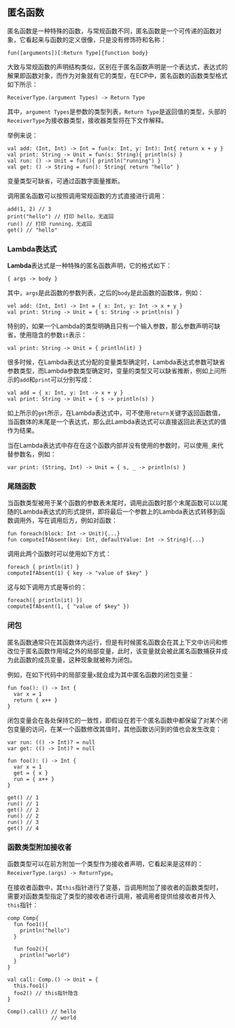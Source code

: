 ## 匿名函数

匿名函数是一种特殊的函数，与常规函数不同，匿名函数是一个可传递的函数对象，它看起来与函数的定义很像，只是没有修饰符和名称：

```ecs
fun([arguments])[:Return Type]{function body}
```

大致与常规函数的声明结构类似，区别在于匿名函数声明是一个表达式，表达式的解果即函数对象，而作为对象就有它的类型，在ECP中，匿名函数的函数类型格式如下所示：

```ecs
ReceiverType.(argument Types) -> Return Type
```

其中，`argument Types`是参数的类型列表，`Return Type`是返回值的类型，头部的`ReceiverType`为接收器类型，接收器类型将在下文作解释。

举例来说：

```ecs
val add: (Int, Int) -> Int = fun(x: Int, y: Int): Int{ return x + y }
val print: String -> Unit = fun(s: String){ println(s) }
val run: () -> Unit = fun(){ println("running") }
val get: () -> String = fun(): String{ return "hello" }
```

变量类型可缺省，可通过函数字面量推断。

调用匿名函数可以按照调用常规函数的方式直接进行调用：

```ecs
add(1, 2) // 3
print("hello") // 打印 hello，无返回
run() // 打印 running，无返回
get() // "hello"
```

### Lambda表达式

**Lambda**表达式是一种特殊的匿名函数声明，它的格式如下：

```ecs
{ args -> body }
```

其中，`args`是此函数的参数列表，之后的`body`是此函数的函数体，例如：

```ecs
vel add: (Int, Int) -> Int = { x: Int, y: Int -> x + y }
val print: String -> Unit = { s: String -> println(s) }
```

特别的，如果一个Lambda的类型明确且只有一个输入参数，那么参数声明可缺省，使用隐含的参数`it`表示：

```ecs
val print: String -> Unit = { println(it) }
```

很多时候，在Lambda表达式分配的变量类型确定时，Lambda表达式参数可缺省参数类型，而Lambda参数类型确定时，变量的类型又可以缺省推断，例如上问所示的`add`和`print`可以分别写成：

```ecs
val add = { x: Int, y: Int -> x + y }
val print: String -> Unit = { s -> println(s) }
```

如上所示的`get`所示，在Lambda表达式中，可不使用`return`关键字返回函数值，当函数体的末尾是一个表达式，那么此Lambda表达式可以直接返回此表达式的值作为结果。

当在Lambda表达式中存在在这个函数内部并没有使用的参数时，可以使用`_`来代替参数名，例如：

```ecs
var print: (String, Int) -> Unit = { s, _ -> println(s) }
```

### 尾随函数

当函数类型被用于某个函数的参数表末尾时，调用此函数时那个末尾函数可以以尾随的Lambda表达式的形式提供，即将最后一个参数上的Lambda表达式转移到函数调用外，写在调用后方，例如对函数：

```ecs
fun foreach(block: Int -> Unit){...}
fun computeIfAbsent(key: Int, defaultValue: Int -> String){...}
```

调用此两个函数时可以使用如下方式：

```ecs
foreach { println(it) }
computeIfAbsent(1) { key -> "value of $key" }
```

这与如下调用方式是等价的：

```ecs
foreach({ println(it) })
computeIfAbsent(1, { "value of $key" })
```

### 闭包

匿名函数通常只在其函数体内运行，但是有时候匿名函数会在其上下文中访问和修改位于匿名函数作用域之外的局部变量，此时，该变量就会被此匿名函数捕获并成为此函数的成员变量，这种现象就被称为闭包。

例如，在如下代码中的局部变量`x`就会成为其中匿名函数的闭包变量：

```ecs
fun foo(): () -> Int {
  var x = 1
  return { x++ }
}
```

闭包变量会在各处保持它的一致性，即假设在若干个匿名函数中都保留了对某个闭包变量的访问，在某一个函数修改其值时，其他函数访问到的值也会发生改变：

```ecs
var run: (() -> Int)? = null
var get: (() -> Int)? = null

fun foo(): () -> Int {
  var x = 1
  get = { x }
  run = { x++ }
}

get() // 1
run() // 1
get() // 2
run() // 2
run() // 3 
get() // 4
```

### 函数类型附加接收者

函数类型可以在前方附加一个类型作为接收者声明，它看起来是这样的：`ReceiverType.(args) -> ReturnType`。

在接收者函数中，其`this`指针进行了变基，当调用附加了接收者的函数类型时，需要对函数类型指定了类型的接收者进行调用，被调用者提供给接收者并传入`this`指针：

```ecs
comp Comp{
  fun foo1(){
    println("hello")
  }
  
  fun foo2(){
    println("world")
  }
}

val call: Comp.() -> Unit = { 
  this.foo1() 
  foo2() // this指针隐含
}

Comp().call() // hello
              // world
```

